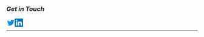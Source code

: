 
### <i>Get in Touch</i>
<!--
**MuthiahPrabhakaran/MuthiahPrabhakaran** is a ✨ _special_ ✨ repository because its `README.md` (this file) appears on your GitHub profile.

Here are some ideas to get you started:

- 🔭 I’m currently working on ...
- 🌱 I’m currently learning ...
- 👯 I’m looking to collaborate on ...
- 🤔 I’m looking for help with ...
- 💬 Ask me about ...
- 📫 How to reach me: ...
- 😄 Pronouns: ...
- ⚡ Fun fact: ...
-->


<a href="https://twitter.com/dallps" target="_blank">
  <img align="left" alt="MP | Twitter" width="22px" src="assets/twitter.svg" />
</a>
<a href="https://www.linkedin.com/in/m-pr/" target="_blank">
  <img align="left" alt="MP | LinkedIN" width="22px" src="assets/linkedin.svg" />
</a>

<br>

---

